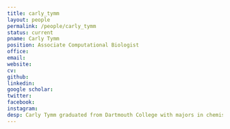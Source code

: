 ```yaml
---
title: carly_tymm
layout: people
permalink: /people/carly_tymm
status: current
pname: Carly Tymm
position: Associate Computational Biologist
office:
email:
website:
cv:
github:
linkedin:
google scholar:
twitter:
facebook:
instagram:
desp: Carly Tymm graduated from Dartmouth College with majors in chemistry (B.A.) and biomedical engineering sciences (B.A.). As an undergraduate, she conducted research on the structure-property relationship of small molecules as temporary adhesives and studied the effect of mucin glycoproteins on bacterial virulence. In the Liu lab, she is a wet-lab research technician investigating the genomic transcriptional and epigenetic gene regulatory mechanisms that underlie cancer development and progression. 
---
```

